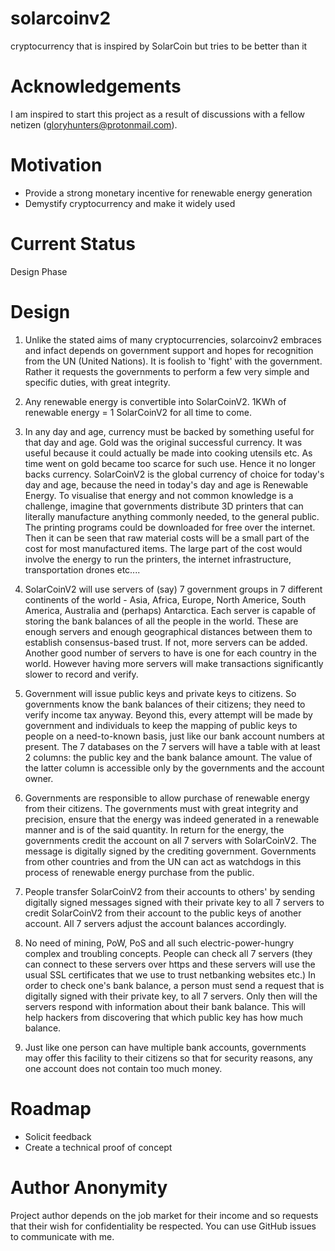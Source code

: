 # solarcoinv2
cryptocurrency that is inspired by SolarCoin but tries to be better than it

# Acknowledgements

I am inspired to start this project as a result of discussions with a fellow netizen (gloryhunters@protonmail.com).

# Motivation
- Provide a strong monetary incentive for renewable energy generation
- Demystify cryptocurrency and make it widely used
# Current Status

Design Phase

# Design

1. Unlike the stated aims of many cryptocurrencies, solarcoinv2 embraces and infact depends on government support and hopes for recognition from the UN (United Nations). It is foolish to 'fight' with the government. Rather it requests the governments to perform a few very simple and specific duties, with great integrity.

2. Any renewable energy is convertible into SolarCoinV2. 1KWh of renewable energy = 1 SolarCoinV2 for all time to come.

3. In any day and age, currency must be backed by something useful for that day and age. Gold was the original successful currency. It was useful because it could actually be made into cooking utensils etc. As time went on gold became too scarce for such use. Hence it no longer backs currency. SolarCoinV2 is the global currency of choice for today's day and age, because the need in today's day and age is Renewable Energy. To visualise that energy and not common knowledge is a challenge, imagine that governments distribute 3D printers that can literally manufacture anything commonly needed, to the general public. The printing programs could be downloaded for free over the internet. Then it can be seen that raw material costs will be a small part of the cost for most manufactured items. The large part of the cost would involve the energy to run the printers, the internet infrastructure, transportation drones etc....

4. SolarCoinV2 will use servers of (say) 7 government groups in 7 different continents of the world - Asia, Africa, Europe, North Americe, South America, Australia and (perhaps) Antarctica. Each server is capable of storing the bank balances of all the people in the world. These are enough servers and enough geographical distances between them to establish consensus-based trust. If not, more servers can be added. Another good number of servers to have is one for each country in the world. However having more servers will make transactions significantly slower to record and verify.

5. Government will issue public keys and private keys to citizens. So governments know the bank balances of their citizens; they need to verify income tax anyway. Beyond this, every attempt will be made by government and individuals to keep the mapping of public keys to people on a need-to-known basis, just like our bank account numbers at present. The 7 databases on the 7 servers will have a table with at least 2 columns: the public key and the bank balance amount. The value of the latter column is accessible only by the governments and the account owner.

6. Governments are responsible to allow purchase of renewable energy from their citizens. The governments must with great integrity and precision, ensure that the energy was indeed generated in a renewable manner and is of the said quantity. In return for the energy, the governments credit the account on all 7 servers with SolarCoinV2. The message is digitally signed by the crediting government. Governments from other countries and from the UN can act as watchdogs in this process of renewable energy purchase from the public.

7. People transfer SolarCoinV2 from their accounts to others' by sending digitally signed messages signed with their private key to all 7 servers to credit SolarCoinV2 from their account to the public keys of another account. All 7 servers adjust the account balances accordingly.

8. No need of mining, PoW, PoS and all such electric-power-hungry complex and troubling concepts. People can check all 7 servers (they can connect to these servers over https and these servers will use the usual SSL certificates that we use to trust netbanking websites etc.)  In order to check one's bank balance, a person must send a request that is digitally signed with their private key, to all 7 servers. Only then will the servers respond with information about their bank balance. This will help hackers from discovering that which public key has how much balance. 

9. Just like one person can have multiple bank accounts, governments may offer this facility to their citizens so that for security reasons, any one account does not contain too much money.

# Roadmap

- Solicit feedback
- Create a technical proof of concept

# Author Anonymity

Project author depends on the job market for their income and so requests that their wish for confidentiality be respected. You can use GitHub issues to communicate with me.

